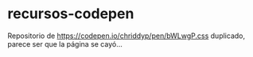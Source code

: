 # recursos-codepen
Repositorio de https://codepen.io/chriddyp/pen/bWLwgP.css duplicado, parece ser que la página se cayó...
